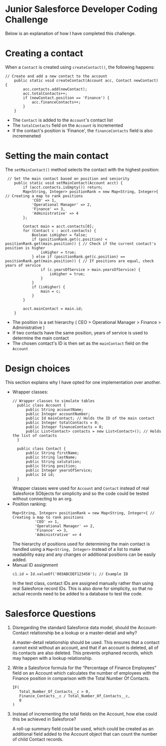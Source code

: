 # Junior Salesforce Developer Coding Challenge

Below is an explanation of how I have completed this challenge.

# Creating a contact
When a `Contact` is created using `createContact()`, the following happens:
``` apex
// Create and add a new contact to the account
    public static void createContact(Account acc, Contact newContact) {
        acc.contacts.add(newContact);
        acc.totalContacts++;
        if (newContact.position == 'Finance') {
            acc.financeContacts++;
        }
    }
```
- The `Contact` is added to the `Account`'s contact list
- The `totalContacts` field on the `Account` is incremented
- If the contact's position is 'Finance', the `financeContacts` field is also incremeneted

# Setting the main contact
The `setMainContact()` method selects the contact with the highest position:
``` apex
 // Set the main contact based on position and seniority
    public static void setMainContact(Account acct) {
        if (acct.contacts.isEmpty()) return;
        Map<String, Integer> positionRank = new Map<String, Integer>{ // Creating a map to rank positions
            'CEO' => 1,
            'Operational Manager' => 2,
            'Finance' => 3,
            'Administrative' => 4
        };
    
        Contact main = acct.contacts[0];
        for (Contact c : acct.contacts) {
            Boolean isHigher = false;
            if (positionRank.get(c.position) < positionRank.get(main.position)) { // Check if the current contact's position is higher
                isHigher = true;
            } else if (positionRank.get(c.position) == positionRank.get(main.position)) { // If positions are equal, check years of service
                if (c.yearsOfService > main.yearsOfService) {
                    isHigher = true;
                }
            }
            if (isHigher) { 
                main = c;
            }
        }

        acct.mainContact = main.id; 
    }
```
- The position is a set hierarchy ( CEO > Operational Manager > Finance > Administrative )
- If two contacts have the same position, years of service is used to determine the main contact
- The chosen contact's ID is then set as the `mainContact` field on the `Account`

# Design choices
This section explains why I have opted for one implementation over another.
- Wrapper classes:
  ``` apex
  // Wrapper classes to simulate tables
    public class Account {
        public String accountName;
        public Integer accountNumber;
        public Id mainContact; // Holds the ID of the main contact
        public Integer totalContacts = 0;
        public Integer financeContacts = 0;
        public List<Contact> contacts = new List<Contact>(); // Holds the list of contacts
    }
    
    public class Contact {
        public String firstName; 
        public String lastName;
        public String salutation;
        public String position; 
        public Integer yearsOfService;
        public Id id;
    }
  ```
  Wrapper classes were used for `Account` and `Contact` instead of real Salesforce SObjects for simplicity and so the code could be tested without connecting to an org.
- Position ranking:
  ``` apex
  Map<String, Integer> positionRank = new Map<String, Integer>{ // Creating a map to rank positions
            'CEO' => 1,
            'Operational Manager' => 2,
            'Finance' => 3,
            'Administrative' => 4
  ```
  The hierarchy of positions used for determining the main contact is handled using a `Map<String, Integer>` instead of a list to make readability easy and any changes or additional positions can be easily added. 
- Manual ID assignment
  ``` apex
  c1.id = Id.valueOf('003ABCDEF123456'); // Example ID
  ```
  In the test class, contact IDs are assigned manually rather than using real Salesforce record IDs. This is also done for simplicity, so that no actual records need to be added to a database to test the code.

# Salesforce Questions
1) Disregarding the standard Salesforce data model, should the Account-Contact relationship be a lookup or a master-detail and why?
   
   A master-detail relationship should be used. This ensures that a contact cannot exist without an account, and that if an account is deleted, all of its contacts are also deleted. This prevents orphaned records, which may happen with a lookup relationship.

2) Write a Salesforce formula for the “Percentage of Finance Employees” field on an Account which calculates the number of employees with the Finance position in comparison with the Total Number Of Contacts.
     ```
    IF(
        Total_Number_Of_Contacts__c > 0,
        Finance_Contacts__c / Total_Number_Of_Contacts__c,
        0
    )
    ```
3) Instead of incrementing the total fields on the Account, how else could this be achieved in Salesforce?

    A roll-up summary field could be used, which could be created as an additional field added to the Account object that can count the number of child Contact records.
